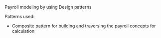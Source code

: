 Payroll modeling by using Design patterns

Patterns used:
- Composite pattern for building and traversing the payroll concepts for calculation
